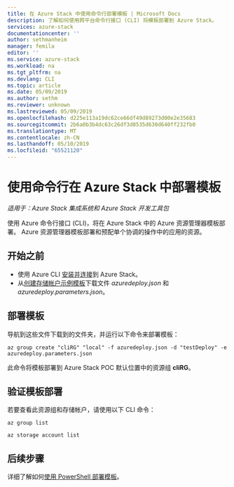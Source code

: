 ```yaml
---
title: 在 Azure Stack 中使用命令行部署模板 | Microsoft Docs
description: 了解如何使用跨平台命令行接口 (CLI) 将模板部署到 Azure Stack。
services: azure-stack
documentationcenter: ''
author: sethmanheim
manager: femila
editor: ''
ms.service: azure-stack
ms.workload: na
ms.tgt_pltfrm: na
ms.devlang: CLI
ms.topic: article
ms.date: 05/09/2019
ms.author: sethm
ms.reviewer: unknown
ms.lastreviewed: 05/09/2019
ms.openlocfilehash: d225e113a19dc62ce66df49d89273d00e2e35683
ms.sourcegitcommit: 2b6a0b3b4dc63c26df3d0535d630d640ff232fb0
ms.translationtype: MT
ms.contentlocale: zh-CN
ms.lasthandoff: 05/10/2019
ms.locfileid: "65521120"
---
```

# <a name="deploy-templates-in-azure-stack-using-the-command-line"></a>使用命令行在 Azure Stack 中部署模板

*适用于：Azure Stack 集成系统和 Azure Stack 开发工具包*

使用 Azure 命令行接口 (CLI)，将在 Azure Stack 中的 Azure 资源管理器模板部署。 Azure 资源管理器模板部署和预配单个协调的操作中的应用的资源。

## <a name="before-you-begin"></a>开始之前

- 使用 Azure CLI [安装并连接](azure-stack-version-profiles-azurecli2.md)到 Azure Stack。
- 从[创建存储帐户示例模板](https://github.com/Azure/AzureStack-QuickStart-Templates/tree/master/101-create-storage-account)下载文件 *azuredeploy.json* 和 *azuredeploy.parameters.json*。

## <a name="deploy-template"></a>部署模板

导航到这些文件下载到的文件夹，并运行以下命令来部署模板：

```azurecli
az group create "cliRG" "local" -f azuredeploy.json -d "testDeploy" -e azuredeploy.parameters.json
```

此命令将模板部署到 Azure Stack POC 默认位置中的资源组 **cliRG**。

## <a name="validate-template-deployment"></a>验证模板部署

若要查看此资源组和存储帐户，请使用以下 CLI 命令：

```azurecli
az group list

az storage account list
```

## <a name="next-steps"></a>后续步骤

详细了解如何[使用 PowerShell 部署模板](azure-stack-deploy-template-powershell.md)。
